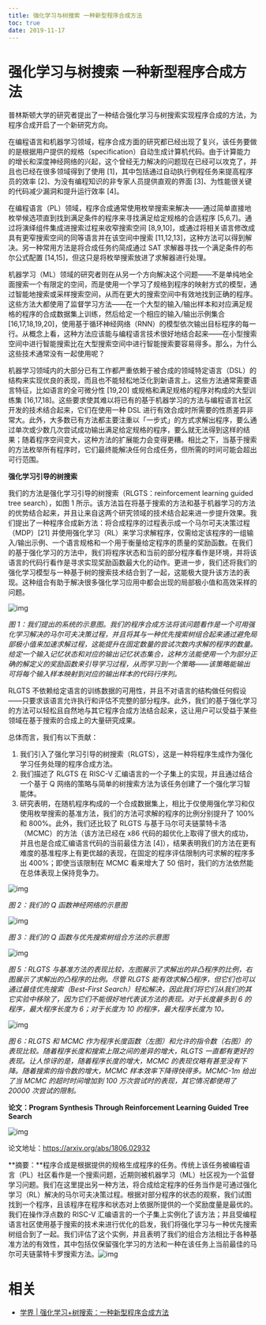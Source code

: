 ```yaml
---
title: 强化学习与树搜索 一种新型程序合成方法
toc: true
date: 2019-11-17
---
```

# 强化学习与树搜索 一种新型程序合成方法


普林斯顿大学的研究者提出了一种结合强化学习与树搜索实现程序合成的方法，为程序合成开启了一个新研究方向。

在编程语言和机器学习领域，程序合成方面的研究都已经出现了复兴，该任务要做的是根据用户提供的规格（specification）自动生成计算机代码。由于计算能力的增长和深度神经网络的兴起，这个曾经无力解决的问题现在已经可以攻克了，并且也已经在很多领域得到了使用 [1]，其中包括通过自动执行例程任务来提高程序员的效率 [2]、为没有编程知识的非专家人员提供直观的界面 [3]、为性能很关键的代码减少漏洞和提升运行效率 [4]。



在编程语言（PL）领域，程序合成通常使用枚举搜索来解决——通过简单直接地枚举候选项直到找到满足条件的程序来寻找满足给定规格的合适程序 [5,6,7]。通过将演绎组件集成进搜索过程来收窄搜索空间 [8,9,10]，或通过将相关语言修改成具有更窄搜索空间的同等语言并在该空间中搜索 [11,12,13]，这种方法可以得到解决。另一种常用方法是将合成任务约简成通过 SAT 求解器寻找一个满足条件的布尔公式配置 [14,15]，但这只是将枚举搜索放进了求解器进行处理。



机器学习（ML）领域的研究者则在从另一个方向解决这个问题——不是单纯地全面搜索一个有限定的空间，而是使用一个学习了规格到程序的映射方式的模型，通过智能地搜索或采样搜索空间，从而在更大的搜索空间中有效地找到正确的程序。这些方法大都使用了监督学习方法——在一个大型的输入/输出样本和对应满足规格的程序的合成数据集上训练，然后给定一个相应的输入/输出示例集合 [16,17,18,19,20]，使用基于循环神经网络（RNN）的模型依次输出目标程序的每一行。从概念上看，这种方法应该能与编程语言技术很好地结合起来——在小型搜索空间中进行智能搜索比在大型搜索空间中进行智能搜索要容易得多。那么，为什么这些技术通常没有一起使用呢？



机器学习领域内的大部分已有工作都严重依赖于被合成的领域特定语言（DSL）的结构来实现优良的表现，而且也不能轻松地泛化到新语言上。这些方法通常需要语言特征，比如语言的全可微分性 [19,20] 或规格和满足规格的程序对构成的大型训练集 [16,17,18]。这些要求使其难以将已有的基于机器学习的方法与编程语言社区开发的技术结合起来，它们在使用一种 DSL 进行有效合成时所需要的性质差异非常大。此外，大多数已有方法都主要注重以「一步式」的方式求解出程序，要么通过单次或少数几次尝试成功输出满足给定规格的程序，要么就无法得到这样的结果；随着程序空间变大，这种方法的扩展能力会变得更糟。相比之下，当基于搜索的方法枚举所有程序时，它们最终能解决任何合成任务，但所需的时间可能会超出可行范围。



**强化学习引导的树搜索**



我们的方法是强化学习引导的树搜索（RLGTS：reinforcement learning guided tree search），如图 1 所示。该方法旨在将基于搜索的方法和基于机器学习的方法的优势结合起来，并且让来自这两个研究领域的技术结合起来进一步提升效果。我们提出了一种程序合成新方法：将合成程序的过程表示成一个马尔可夫决策过程（MDP）[21] 并使用强化学习（RL）来学习求解程序，仅需给定该程序的一组输入/输出示例、一个语言规格和一个用于衡量给定程序的质量的奖励函数。在我们的基于强化学习的方法中，我们将程序状态和当前的部分程序看作是环境，并将该语言的代码行看作是寻求实现奖励函数最大化的动作。更进一步，我们还将我们的强化学习模型与一种基于树的搜索技术结合到了一起，这能极大提升该方法的表现。这种组合有助于解决很多强化学习应用中都会出现的局部极小值和高效采样的问题。





![img](https://mmbiz.qpic.cn/mmbiz_png/KmXPKA19gW9leSibHl9hxqwbt8ZDbs7tMTAebvCdY7cUwDhjdfHSjs4Yx0DLM1f9oFpvOrAFLZRqRaVLxnDmyBg/640?wx_fmt=png&tp=webp&wxfrom=5&wx_lazy=1&wx_co=1)



*图 1：我们提出的系统的示意图。我们的程序合成方法将该问题看作是一个可用强化学习解决的马尔可夫决策过程，并且将其与一种优先搜索树组合起来通过避免局部极小值来加速求解过程，这能提升在固定数量的尝试次数内求解的程序的数量。给定一个输入记忆状态和对应的输出记忆状态集合，这种方法能使用一个为部分正确的解定义的奖励函数来引导学习过程，从而学习到一个策略——该策略能输出可将每个输入样本映射到对应的输出样本的代码行序列。*



RLGTS 不依赖给定语言的训练数据的可用性，并且不对语言的结构做任何假设——只要求该语言允许执行和评估不完整的部分程序。此外，我们的基于强化学习的方法可以轻松且自然地与其它程序合成方法结合起来，这让用户可以受益于某些领域在基于搜索的合成上的大量研究成果。



总体而言，我们有以下贡献：



1. 我们引入了强化学习引导的树搜索（RLGTS），这是一种将程序生成作为强化学习任务处理的程序合成方法。
2. 我们描述了 RLGTS 在 RISC-V 汇编语言的一个子集上的实现，并且通过结合一个基于 Q 网络的策略与简单的树搜索方法为该任务创建了一个强化学习智能体。
3. 研究表明，在随机程序构成的一个合成数据集上，相比于仅使用强化学习和仅使用枚举搜索的基准方法，我们的方法可求解的程序的比例分别提升了 100% 和 800%。此外，我们还比较了 RLGTS 与基于马尔可夫链蒙特卡洛（MCMC）的方法（该方法已经在 x86 代码的超优化上取得了很大的成功，并且也是合成汇编语言代码的当前最佳方法 [4]），结果表明我们的方法在更有难度的基准程序上有更优越的表现，在固定的程序评估限制内可求解的程序多出 400%；即使当该限制在 MCMC 看来增大了 50 倍时，我们的方法依然能在总体表现上保持竞争力。



![img](https://mmbiz.qpic.cn/mmbiz_png/KmXPKA19gW9leSibHl9hxqwbt8ZDbs7tMeyWnGTGVESM6U5MIE4DNkC8icviaib4kbbIVbDGTD14eyO0uJTPic1aUdw/640?wx_fmt=png&tp=webp&wxfrom=5&wx_lazy=1&wx_co=1)

*图 2：我们的 Q 函数神经网络的示意图*



![img](https://mmbiz.qpic.cn/mmbiz_png/KmXPKA19gW9leSibHl9hxqwbt8ZDbs7tMQ27kCicQmMfh2RYiaeIpmFFic8VUmAicCI6EE4Y5tdGtHHsFAEvSoEnMTw/640?wx_fmt=png&tp=webp&wxfrom=5&wx_lazy=1&wx_co=1)

 *图 3：我们的 Q 函数与优先搜索树组合方法的示意图*





![img](https://mmbiz.qpic.cn/mmbiz_png/KmXPKA19gW9leSibHl9hxqwbt8ZDbs7tMvz2nB7OWDIribPtUNSHxJ7gbqG76NDKiaCu1gEheGLBeRWbQ0ubBTxnQ/640?wx_fmt=png&tp=webp&wxfrom=5&wx_lazy=1&wx_co=1)

*图 5：RLGTS 与基准方法的表现比较，左图展示了求解出的非凸程序的比例，右图展示了求解出的凸程序的比例。尽管 RLGTS 能有效求解凸程序，但它们也可以通过最佳优先搜索（Best-First Search）轻松解决，因此我们将它们从我们的其它实验中移除了，因为它们不能很好地代表该方法的表现。对于长度最多到 6 的程序，最大程序长度为 6；对于长度为 10 的程序，最大程序长度为 10。*





![img](https://mmbiz.qpic.cn/mmbiz_png/KmXPKA19gW9leSibHl9hxqwbt8ZDbs7tM9mruLD1jTCx04mSyGqtnHKFhx75KrJ59eJLJ1ulBmVTboIsAJgITZA/640?wx_fmt=png&tp=webp&wxfrom=5&wx_lazy=1&wx_co=1)

 *图 6：RLGTS 和 MCMC 作为程序长度函数（左图）和允许的指令数（右图）的表现比较。随着程序长度和搜索上限之间的差异的增大，RLGTS 一直都有更好的表现。让人惊讶的是，随着程序长度的增大，MCMC 的表现仅略有甚至没有下降。随着搜索的指令数的增大，MCMC 样本效率下降得快得多。MCMC-1m 给出了当 MCMC 的超时时间增加到 100 万次尝试时的表现，其它情况都使用了 20000 次尝试的限制。*



**论文：Program Synthesis Through Reinforcement Learning Guided Tree Search**



![img](https://mmbiz.qpic.cn/mmbiz_png/KmXPKA19gW9leSibHl9hxqwbt8ZDbs7tMgmr98scQIs4FGAQKdsg9ngHNDysTHP2NLtZ8RRdjHXans2Cqibib4Dvw/640?wx_fmt=png&tp=webp&wxfrom=5&wx_lazy=1&wx_co=1)



论文地址：https://arxiv.org/abs/1806.02932



**摘要：**程序合成是根据提供的规格生成程序的任务。传统上该任务被编程语言（PL）社区看作是一个搜索问题，近期则被机器学习（ML）社区视为一个监督学习问题。我们在这里提出另一种方法，将合成给定程序的任务当作是可通过强化学习（RL）解决的马尔可夫决策过程。根据对部分程序的状态的观察，我们试图找到一个程序，且该程序在程序和状态对上依据所提供的一个奖励度量是最优的。我们在操作浮点数的 RISC-V 汇编语言的一个子集上实例化了该方法；并且受编程语言社区使用基于搜索的技术来进行优化的启发，我们将强化学习与一种优先搜索树组合到了一起。我们评估了这个实例，并且表明了我们的组合方法相比于各种基准方法的有效性，其中包括仅保留强化学习的方法和一种在该任务上当前最佳的马尔可夫链蒙特卡罗搜索方法。![img](https://mmbiz.qpic.cn/mmbiz_png/KmXPKA19gW8Zfpicd40EribGuaFicDBCRH6IOu1Rnc4T3W3J1wE0j6kQ6GorRSgicib0fmNrj3yzlokup2jia9Z0YVeA/640?wx_fmt=png&tp=webp&wxfrom=5&wx_lazy=1&wx_co=1)


# 相关

- [学界 | 强化学习+树搜索：一种新型程序合成方法](https://mp.weixin.qq.com/s?__biz=MzA3MzI4MjgzMw==&mid=2650744127&idx=5&sn=a9c4b224632eac54eb3e285dfeb52625&chksm=871ae141b06d6857a33b46fcc929ea0525553d66245afa82b80e5155a2a8e05da61ef94ebab3&mpshare=1&scene=1&srcid=0623Hyu4ZKiVBYpSjiEZkEWK#rd)
